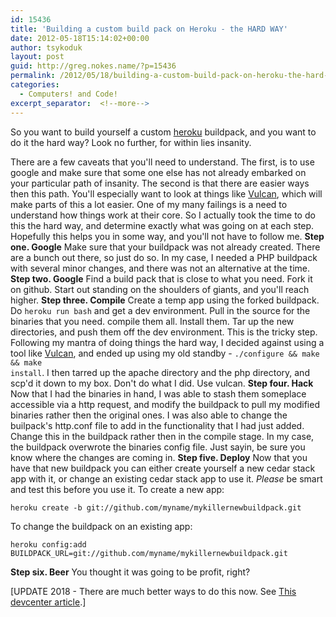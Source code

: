 ```yaml
---
id: 15436
title: 'Building a custom build pack on Heroku - the HARD WAY'
date: 2012-05-18T15:14:02+00:00
author: tsykoduk
layout: post
guid: http://greg.nokes.name/?p=15436
permalink: /2012/05/18/building-a-custom-build-pack-on-heroku-the-hard-way/
categories:
  - Computers! and Code!
excerpt_separator:  <!--more-->
---
```

So you want to build yourself a custom <a href="http://heroku.com">heroku</a> buildpack, and you want to do it the hard way? Look no further, for within lies insanity.

<!--more-->

There are a few caveats that you'll need to understand. The first, is to use google and make sure that some one else has not already embarked on your particular path of insanity. The second is that there are easier ways then this path. You'll especially want to look at things like <a href="https://github.com/ddollar/vulcan">Vulcan</a>, which will make parts of this a lot easier.
One of my many failings is a need to understand how things work at their core. So I actually took the time to do this the hard way, and determine exactly what was going on at each step. Hopefully this helps you in some way, and you'll not have to follow me.
<strong>Step one. Google</strong>
Make sure that your buildpack was not already created. There are a bunch out there, so just do so. In my case, I needed a PHP buildpack with several minor changes, and there was not an alternative at the time.
<strong>Step two. Google</strong>
Find a build pack that is close to what you need. Fork it on github. Start out standing on the shoulders of giants, and you'll reach higher.
<strong>Step three. Compile</strong>
Create a temp app using the forked buildpack. Do <code>heroku run bash</code> and get a dev environment. Pull in the source for the binaries that you need. compile them all. Install them. Tar up the new directories, and push them off the dev environment.
This is the tricky step.
Following my mantra of doing things the hard way, I decided against using a tool like <a href="https://github.com/ddollar/vulcan">Vulcan</a>, and ended up using my old standby - <code>./configure &amp;&amp; make &amp;&amp; make install</code>. I then tarred up the apache directory and the php directory, and scp'd it down to my box. Don't do what I did. Use vulcan.
<strong>Step four. Hack</strong>
Now that I had the binaries in hand, I was able to stash them someplace accessible via a http request, and modify the buildpack to pull my modified binaries rather then the original ones. I was also able to change the builpack's http.conf file to add in the functionality that I had just added. Change this in the buildpack rather then in the compile stage. In my case, the buildpack overwrote the binaries config file. Just sayin, be sure you know where the changes are coming in.
<strong>Step five. Deploy</strong>
Now that you have that new buildpack you can either create yourself a new cedar stack app with it, or change an existing cedar stack app to use it. <em>Please</em> be smart and test this before you use it.
To create a new app:
<pre><code>heroku create -b git://github.com/myname/mykillernewbuildpack.git</code></pre>
To change the buildpack on an existing app:
<pre><code>heroku config:add BUILDPACK_URL=git://github.com/myname/mykillernewbuildpack.git</code></pre>
<strong>Step six. Beer</strong>
You thought it was going to be profit, right?

[UPDATE 2018 - There are much better ways to do this now. See <a href="https://devcenter.heroku.com/articles/buildpack-api#binaries">This devcenter article</a>.]